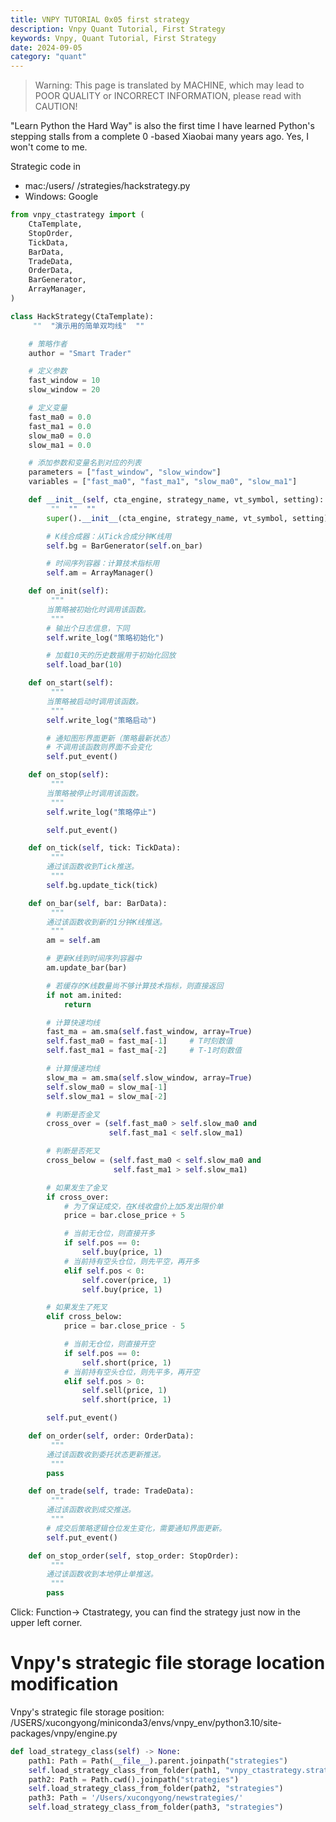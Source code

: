 ```yaml
---
title: VNPY TUTORIAL 0x05 first strategy
description: Vnpy Quant Tutorial, First Strategy
keywords: Vnpy, Quant Tutorial, First Strategy
date: 2024-09-05
category: "quant" 
---
```


> Warning: This page is translated by MACHINE, which may lead to POOR QUALITY or INCORRECT INFORMATION, please read with CAUTION!



 "Learn Python the Hard Way" is also the first time I have learned Python's stepping stalls from a complete 0 -based Xiaobai many years ago. Yes, I won't come to me.


Strategic code in
* mac:/users/<username> /strategies/hackstrategy.py
* Windows: Google



```python
from vnpy_ctastrategy import (
    CtaTemplate,
    StopOrder,
    TickData,
    BarData,
    TradeData,
    OrderData,
    BarGenerator,
    ArrayManager,
)

class HackStrategy(CtaTemplate):
     ""  "演示用的简单双均线"  "" 

    # 策略作者
    author = "Smart Trader" 

    # 定义参数
    fast_window = 10
    slow_window = 20

    # 定义变量
    fast_ma0 = 0.0
    fast_ma1 = 0.0
    slow_ma0 = 0.0
    slow_ma1 = 0.0

    # 添加参数和变量名到对应的列表
    parameters = ["fast_window", "slow_window"]
    variables = ["fast_ma0", "fast_ma1", "slow_ma0", "slow_ma1"]

    def __init__(self, cta_engine, strategy_name, vt_symbol, setting):
         ""  ""  "" 
        super().__init__(cta_engine, strategy_name, vt_symbol, setting)

        # K线合成器：从Tick合成分钟K线用
        self.bg = BarGenerator(self.on_bar)

        # 时间序列容器：计算技术指标用
        self.am = ArrayManager()

    def on_init(self):
         """
        当策略被初始化时调用该函数。
         """
        # 输出个日志信息，下同
        self.write_log("策略初始化")

        # 加载10天的历史数据用于初始化回放
        self.load_bar(10)

    def on_start(self):
         """
        当策略被启动时调用该函数。
         """
        self.write_log("策略启动")

        # 通知图形界面更新（策略最新状态）
        # 不调用该函数则界面不会变化
        self.put_event()

    def on_stop(self):
         """
        当策略被停止时调用该函数。
         """
        self.write_log("策略停止")

        self.put_event()

    def on_tick(self, tick: TickData):
         """
        通过该函数收到Tick推送。
         """
        self.bg.update_tick(tick)

    def on_bar(self, bar: BarData):
         """
        通过该函数收到新的1分钟K线推送。
         """
        am = self.am

        # 更新K线到时间序列容器中
        am.update_bar(bar)

        # 若缓存的K线数量尚不够计算技术指标，则直接返回
        if not am.inited:
            return

        # 计算快速均线
        fast_ma = am.sma(self.fast_window, array=True)
        self.fast_ma0 = fast_ma[-1]     # T时刻数值
        self.fast_ma1 = fast_ma[-2]     # T-1时刻数值

        # 计算慢速均线
        slow_ma = am.sma(self.slow_window, array=True)
        self.slow_ma0 = slow_ma[-1]
        self.slow_ma1 = slow_ma[-2]

        # 判断是否金叉
        cross_over = (self.fast_ma0 > self.slow_ma0 and
                      self.fast_ma1 < self.slow_ma1)

        # 判断是否死叉
        cross_below = (self.fast_ma0 < self.slow_ma0 and
                       self.fast_ma1 > self.slow_ma1)

        # 如果发生了金叉
        if cross_over:
            # 为了保证成交，在K线收盘价上加5发出限价单
            price = bar.close_price + 5

            # 当前无仓位，则直接开多
            if self.pos == 0:
                self.buy(price, 1)
            # 当前持有空头仓位，则先平空，再开多
            elif self.pos < 0:
                self.cover(price, 1)
                self.buy(price, 1)

        # 如果发生了死叉
        elif cross_below:
            price = bar.close_price - 5

            # 当前无仓位，则直接开空
            if self.pos == 0:
                self.short(price, 1)
            # 当前持有空头仓位，则先平多，再开空
            elif self.pos > 0:
                self.sell(price, 1)
                self.short(price, 1)

        self.put_event()

    def on_order(self, order: OrderData):
         """
        通过该函数收到委托状态更新推送。
         """
        pass

    def on_trade(self, trade: TradeData):
         """
        通过该函数收到成交推送。
         """
        # 成交后策略逻辑仓位发生变化，需要通知界面更新。
        self.put_event()

    def on_stop_order(self, stop_order: StopOrder):
         """
        通过该函数收到本地停止单推送。
         """
        pass
```


Click: Function-> Ctastrategy, you can find the strategy just now in the upper left corner.


# Vnpy's strategic file storage location modification

Vnpy's strategic file storage position: /USERS/xucongyong/miniconda3/envs/vnpy_env/python3.10/site-packages/vnpy/engine.py

```python
def load_strategy_class(self) -> None:
	path1: Path = Path(__file__).parent.joinpath("strategies")
	self.load_strategy_class_from_folder(path1, "vnpy_ctastrategy.strategies")
	path2: Path = Path.cwd().joinpath("strategies")
	self.load_strategy_class_from_folder(path2, "strategies")
	path3: Path = '/Users/xucongyong/newstrategies/'
	self.load_strategy_class_from_folder(path3, "strategies")
```